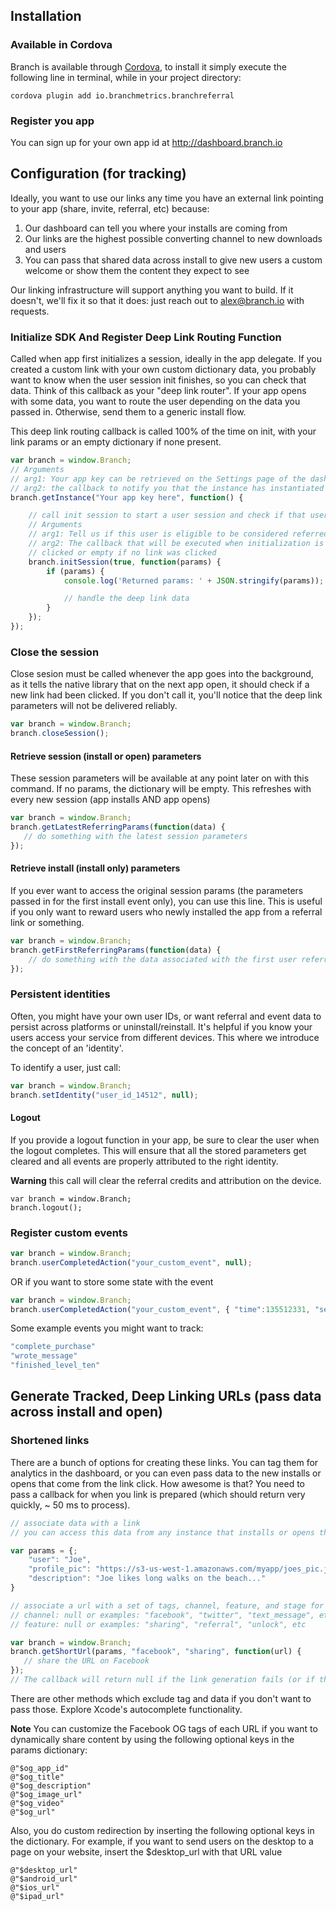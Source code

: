 

## Installation

### Available in Cordova

Branch is available through [Cordova](http://plugins.cordova.io/#/package/io.branchmetrics.branchreferral), to install it simply execute the following line in terminal, while in your project directory:

    cordova plugin add io.branchmetrics.branchreferral

### Register you app

You can sign up for your own app id at http://dashboard.branch.io

## Configuration (for tracking)

Ideally, you want to use our links any time you have an external link pointing to your app (share, invite, referral, etc) because:

1. Our dashboard can tell you where your installs are coming from
1. Our links are the highest possible converting channel to new downloads and users
1. You can pass that shared data across install to give new users a custom welcome or show them the content they expect to see

Our linking infrastructure will support anything you want to build. If it doesn't, we'll fix it so that it does: just reach out to alex@branch.io with requests.

### Initialize SDK And Register Deep Link Routing Function

Called when app first initializes a session, ideally in the app delegate. If you created a custom link with your own custom dictionary data, you probably want to know when the user session init finishes, so you can check that data. Think of this callback as your "deep link router". If your app opens with some data, you want to route the user depending on the data you passed in. Otherwise, send them to a generic install flow.

This deep link routing callback is called 100% of the time on init, with your link params or an empty dictionary if none present.

```js
var branch = window.Branch;
// Arguments
// arg1: Your app key can be retrieved on the Settings page of the dashboard
// arg2: the callback to notify you that the instance has instantiated
branch.getInstance("Your app key here", function() {

    // call init session to start a user session and check if that user has been deep linked
    // Arguments
    // arg1: Tell us if this user is eligible to be considered referred - important for referral program integrations
    // arg2: The callback that will be executed when initialization is complete. The parameters returned here will be the key/value pair associated with the link the user 
    // clicked or empty if no link was clicked
    branch.initSession(true, function(params) {
        if (params) {
            console.log('Returned params: ' + JSON.stringify(params));

            // handle the deep link data
        }
    });
});

```

### Close the session

Close sesion must be called whenever the app goes into the background, as it tells the native library that on the next app open, it should check if a new link had been clicked. If you don't call it, you'll notice that the deep link parameters will not be delivered reliably.

```js
var branch = window.Branch;
branch.closeSession();  
```

#### Retrieve session (install or open) parameters

These session parameters will be available at any point later on with this command. If no params, the dictionary will be empty. This refreshes with every new session (app installs AND app opens)
```js
var branch = window.Branch;
branch.getLatestReferringParams(function(data) {
   // do something with the latest session parameters
});
```

#### Retrieve install (install only) parameters

If you ever want to access the original session params (the parameters passed in for the first install event only), you can use this line. This is useful if you only want to reward users who newly installed the app from a referral link or something.
```js
var branch = window.Branch;
branch.getFirstReferringParams(function(data) {
    // do something with the data associated with the first user referral 
});
```

### Persistent identities

Often, you might have your own user IDs, or want referral and event data to persist across platforms or uninstall/reinstall. It's helpful if you know your users access your service from different devices. This where we introduce the concept of an 'identity'.

To identify a user, just call:
```js
var branch = window.Branch;
branch.setIdentity("user_id_14512", null);
```

#### Logout

If you provide a logout function in your app, be sure to clear the user when the logout completes. This will ensure that all the stored parameters get cleared and all events are properly attributed to the right identity.

**Warning** this call will clear the referral credits and attribution on the device.

```objc
var branch = window.Branch;
branch.logout();
```

### Register custom events

```js
var branch = window.Branch;
branch.userCompletedAction("your_custom_event", null);
```

OR if you want to store some state with the event

```js
var branch = window.Branch;
branch.userCompletedAction("your_custom_event", { "time":135512331, "sessions":12 });
```

Some example events you might want to track:
```js
"complete_purchase"
"wrote_message"
"finished_level_ten"
```

## Generate Tracked, Deep Linking URLs (pass data across install and open)

### Shortened links

There are a bunch of options for creating these links. You can tag them for analytics in the dashboard, or you can even pass data to the new installs or opens that come from the link click. How awesome is that? You need to pass a callback for when you link is prepared (which should return very quickly, ~ 50 ms to process).

```js
// associate data with a link
// you can access this data from any instance that installs or opens the app from this link (amazing...)

var params = {;
    "user": "Joe",
    "profile_pic": "https://s3-us-west-1.amazonaws.com/myapp/joes_pic.jpg",
    "description": "Joe likes long walks on the beach..."
}

// associate a url with a set of tags, channel, feature, and stage for better analytics.
// channel: null or examples: "facebook", "twitter", "text_message", etc
// feature: null or examples: "sharing", "referral", "unlock", etc

var branch = window.Branch;
branch.getShortUrl(params, "facebook", "sharing", function(url) {
   // share the URL on Facebook 
});
// The callback will return null if the link generation fails (or if the alias specified is aleady taken.)
```

There are other methods which exclude tag and data if you don't want to pass those. Explore Xcode's autocomplete functionality.

**Note**
You can customize the Facebook OG tags of each URL if you want to dynamically share content by using the following optional keys in the params dictionary:
```objc
@"$og_app_id"
@"$og_title"
@"$og_description"
@"$og_image_url"
@"$og_video"
@"$og_url"
```

Also, you do custom redirection by inserting the following optional keys in the dictionary. For example, if you want to send users on the desktop to a page on your website, insert the $desktop_url with that URL value
```objc
@"$desktop_url"
@"$android_url"
@"$ios_url"
@"$ipad_url"
```

